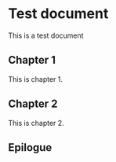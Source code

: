 # Test document

This is a test document

## Chapter 1

This is chapter 1.

## Chapter 2

This is chapter 2.

## Epilogue